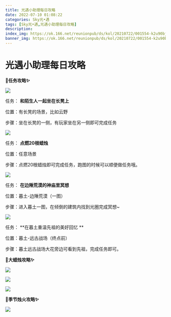 ```yaml
---
title: 光遇小助理每日攻略
date: 2022-07-10 01:08:22
categories: Sky光•遇
tags: [Sky光•遇,光遇小助理每日攻略]
description: 
index_img: https://ok.166.net/reunionpub/ds/kol/20210722/001554-k2u90bj7ay.png?imageView&thumbnail=600x0&type=jpg
banner_img: https://ok.166.net/reunionpub/ds/kol/20210722/001554-k2u90bj7ay.png?imageView&thumbnail=600x0&type=jpg
---
```

# 光遇小助理每日攻略
**🎉任务攻略✨**

![](https://ok.166.net/reunionpub/ds/kol/20220710/000159-r7nljikpe5.png)

任务： **和陌生人一起坐在长凳上**

位置：有长凳的场景，比如云野

步骤：坐在长凳的一侧，有玩家坐在另一侧即可完成任务

![](https://ok.166.net/reunionpub/ds/kol/20220710/000134-fvaydgszle.png)

任务： **点燃20根蜡烛**

位置：任意场景

步骤：点燃20根蜡烛即可完成任务，跑图的时候可以顺便做任务哦。

  

![](https://ok.166.net/reunionpub/ds/kol/20220710/000320-ru1d5gqsp4.png)

任务： **在边陲荒漠的神庙里冥想**

位置：暮土-边陲荒漠（一图）

步骤：进入暮土一图，在倾倒的建筑内找到光圈完成冥想~

  

![](https://ok.166.net/reunionpub/ds/kol/20220710/000853-ylbgji03wa.png)

任务： **在暮土重温先祖的美好回忆  **

位置：暮土-远古战场（终点前）

步骤：暮土远古战场大花旁边可看到先祖，完成任务即可。

  

 **🎉大蜡烛攻略✨**

![](https://ok.166.net/reunionpub/ds/kol/20220710/000255-qusowsd1pr.png)

![](https://ok.166.net/reunionpub/ds/kol/20220710/000506-8r2ipbvuhf.png)

![](https://ok.166.net/reunionpub/ds/kol/20220710/000424-21n7ijsrf6.png)

  

 **🎉季节烛火攻略✨**

![](https://ok.166.net/reunionpub/ds/kol/20220710/000643-zu54h0jqtd.png)

  

